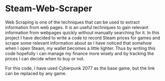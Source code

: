 # Steam-Web-Scraper
Web Scraping is one of the techniques that can be used to extract information from web pages. It is an useful techniques to gain relevant information from webpages quickly without manually searching for it. 
In this project I have decided to write a code to record Steam prices for games and scrape some relevant information about as I have noticed that somehow when I open Steam, my wallet becomes a little lighter. Thus by writing this code hopefully i can manage my finance more wisely and by tracking the prices I can decide when to buy or not. 

For this code, I have used Cyberpunk 2077 as the base game, but the link can be replaced by any game.
